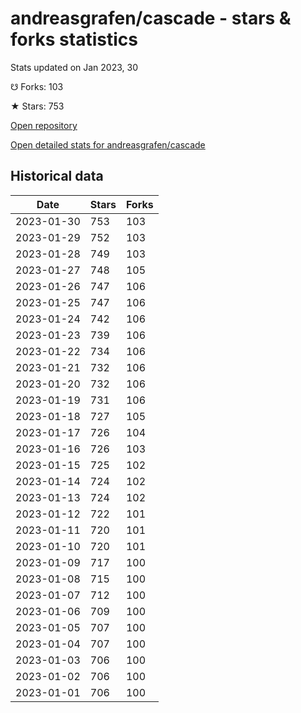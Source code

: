 # andreasgrafen/cascade - stars & forks statistics

Stats updated on Jan 2023, 30

☋ Forks: 103

★ Stars: 753

[Open repository](https://github.com/andreasgrafen/cascade)

[Open detailed stats for andreasgrafen/cascade](https://reviewgithub.com/rep/andreasgrafen/cascade)

## Historical data
| Date | Stars | Forks |
|------|-------|-------|
| 2023-01-30 | 753 | 103 | 
| 2023-01-29 | 752 | 103 | 
| 2023-01-28 | 749 | 103 | 
| 2023-01-27 | 748 | 105 | 
| 2023-01-26 | 747 | 106 | 
| 2023-01-25 | 747 | 106 | 
| 2023-01-24 | 742 | 106 | 
| 2023-01-23 | 739 | 106 | 
| 2023-01-22 | 734 | 106 | 
| 2023-01-21 | 732 | 106 | 
| 2023-01-20 | 732 | 106 | 
| 2023-01-19 | 731 | 106 | 
| 2023-01-18 | 727 | 105 | 
| 2023-01-17 | 726 | 104 | 
| 2023-01-16 | 726 | 103 | 
| 2023-01-15 | 725 | 102 | 
| 2023-01-14 | 724 | 102 | 
| 2023-01-13 | 724 | 102 | 
| 2023-01-12 | 722 | 101 | 
| 2023-01-11 | 720 | 101 | 
| 2023-01-10 | 720 | 101 | 
| 2023-01-09 | 717 | 100 | 
| 2023-01-08 | 715 | 100 | 
| 2023-01-07 | 712 | 100 | 
| 2023-01-06 | 709 | 100 | 
| 2023-01-05 | 707 | 100 | 
| 2023-01-04 | 707 | 100 | 
| 2023-01-03 | 706 | 100 | 
| 2023-01-02 | 706 | 100 | 
| 2023-01-01 | 706 | 100 | 

